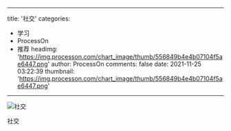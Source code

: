 
---
title: '社交'
categories: 
 - 学习
 - ProcessOn
 - 推荐
headimg: 'https://img.processon.com/chart_image/thumb/556849b4e4b07104f5ae6447.png'
author: ProcessOn
comments: false
date: 2021-11-25 03:22:39
thumbnail: 'https://img.processon.com/chart_image/thumb/556849b4e4b07104f5ae6447.png'
---

<div>   
<img class="thumb" alt="社交" src="https://img.processon.com/chart_image/thumb/556849b4e4b07104f5ae6447.png" referrerpolicy="no-referrer">
<p>社交</p>  
</div>
            